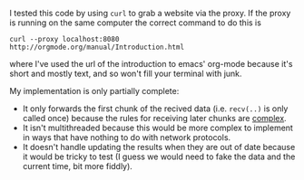 I tested this code by using `curl` to grab a website via the proxy. If the proxy is running on the same computer the correct command to do this is

    curl --proxy localhost:8080 http://orgmode.org/manual/Introduction.html

where I've used the url of the introduction to emacs' org-mode because it's short and mostly text, and so won't fill your terminal with junk.

My implementation is only partially complete: 

* It only forwards the first chunk of the recived data (i.e. `recv(..)` is only called once) because the rules for receiving later chunks are [complex](http://greenbytes.de/tech/webdav/draft-ietf-httpbis-p1-messaging-24.html#message.body.length). 
* It isn't multithreaded because this would be more complex to implement in ways that have nothing to do with network protocols.
* It doesn't handle updating the results when they are out of date because it would be tricky to test (I guess we would need to fake the data and the current time, bit more fiddly).
